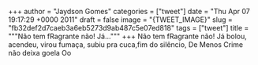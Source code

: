 
+++
author = "Jaydson Gomes"
categories = ["tweet"]
date = "Thu Apr 07 19:17:29 +0000 2011"
draft = false
image = "{TWEET_IMAGE}"
slug = "fb32def2d7caeb3a6eb5273d9ab487c5e07ed818"
tags = ["tweet"]
title = """Não tem fRagrante não! Já..."""
+++
Não tem fRagrante não! Já bolou, acendeu, virou fumaça, subiu pra cuca,fim do silêncio, De Menos Crime não deixa goela Oo
